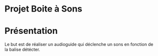 # Projet Boite à Sons

# Présentation

Le but est de réaliser un audioguide qui déclenche un sons en fonction de la balise détécter.
